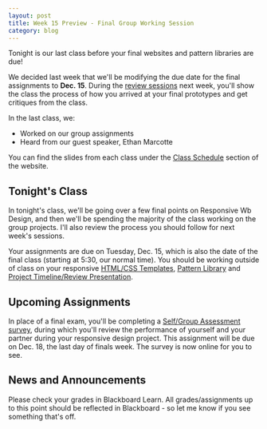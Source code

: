 ```yaml
---
layout: post
title: Week 15 Preview - Final Group Working Session
category: blog
---
```


Tonight is our last class before your final websites and pattern libraries are due!

We decided last week that we'll be modifying the due date for the final assignments to **Dec. 15**.  During the <a href="http://rwdkent.com/class/assignments/timeline-presentation/">review sessions</a> next week, you'll show the class the process of how you arrived at your final prototypes and get critiques from the class.

In the last class, we:

* Worked on our group assignments
* Heard from our guest speaker, Ethan Marcotte

You can find the slides from each class under the [Class Schedule](http://rwdkent.com/class/schedule/) section of the website.

## Tonight's Class

In tonight's class, we'll be going over a few final points on Responsive Wb Design, and then we'll be spending the majority of the class working on the group projects.  I'll also review the process you should follow for next week's sessions.

Your assignments are due on Tuesday, Dec. 15, which is also the date of the final class (starting at 5:30, our normal time).  You should be working outside of class on your responsive <a href="http://rwdkent.com/class/assignments/templates">HTML/CSS Templates</a>, <a href="http://rwdkent.com/class/assignments/styleguide">Pattern Library</a> and <a href="http://rwdkent.com/class/assignments/timeline-presentation">Project Timeline/Review Presentation</a>.

## Upcoming Assignments

In place of a final exam, you'll be completing a <a href="http://rwdkent.com/class/assignments/assessment">Self/Group Assessment survey</a>, during which you'll review the performance of yourself and your partner during your responsive design project.  This assignment will be due on Dec. 18, the last day of finals week.  The survey is now online for you to see.

## News and Announcements

Please check your grades in Blackboard Learn.  All grades/assignments up to this point should be reflected in Blackboard - so let me know if you see something that's off.
